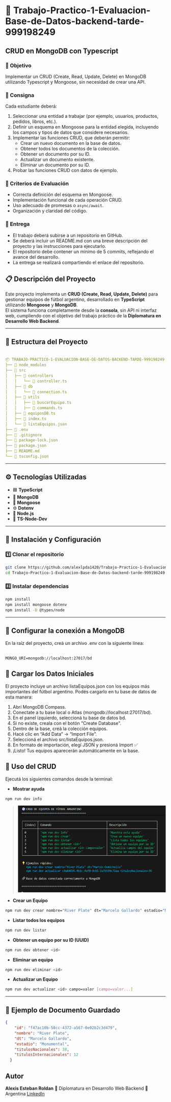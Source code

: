 # 📖 Trabajo-Practico-1-Evaluacion-Base-de-Datos-backend-tarde-999198249

## CRUD en MongoDB con Typescript 

### 📌 Objetivo 


Implementar un CRUD (Create, Read, Update, Delete) en MongoDB utilizando Typescript y Mongoose, sin necesidad de crear una API.

### 📌 Consigna

Cada estudiante deberá:

1. Seleccionar una entidad a trabajar (por ejemplo, usuarios, productos, pedidos, libros, etc.).
2. Definir un esquema en Mongoose para la entidad elegida, incluyendo los campos y tipos de datos que considere necesarios.
3. Implementar las funciones CRUD, que deberán permitir:
   * Crear un nuevo documento en la base de datos.
   * Obtener todos los documentos de la colección.
   * Obtener un documento por su ID.
   * Actualizar un documento existente.
   * Eliminar un documento por su ID.
4. Probar las funciones CRUD con datos de ejemplo.

### 📌 Criterios de Evaluación
- Correcta definición del esquema en Mongoose.
- Implementación funcional de cada operación CRUD.
- Uso adecuado de promesas o `async/await`.
- Organización y claridad del código.

### 📌 Entrega

- El trabajo deberá subirse a un repositorio en GitHub.
- Se deberá incluir un README.md con una breve descripción del proyecto y las instrucciones para ejecutarlo.
- El repositorio debe contener un mínimo de 5 commits, reflejando el avance del desarrollo.
- La entrega se realizará compartiendo el enlace del repositorio.

## 📋 Descripción del Proyecto

Este proyecto implementa un **CRUD (Create, Read, Update, Delete)** para gestionar equipos de fútbol argentino, desarrollado en **TypeScript** utilizando **Mongoose** y **MongoDB**.  
El sistema funciona completamente desde la **consola**, sin API ni interfaz web, cumpliendo con el objetivo del trabajo práctico de la **Diplomatura en Desarrollo Web Backend**.

---
## 🧱 Estructura del Proyecto

```yaml

📦 TRABAJO-PRACTICO-1-EVALUACION-BASE-DE-DATOS-BACKEND-TARDE-999198249
├── 📁 node_modules
├── 📁 src
│   ├── 📁 controllers
│   │   └── 📄 controller.ts
│   ├── 📁 db
│   │   └── 📄 connection.ts
│   ├── 📁 utils
│   │   ├── 📄 buscarEquipo.ts
│   │   ├── 📄 commands.ts
│   ├── 📄 equiposDB.ts
│   ├── 📄 index.ts
│   └── 📄 listaEquipos.json
├── 📄 .env
├── 📄 .gitignore
├── 📄 package-lock.json
├── 📄 package.json
├── 📄 README.md
└── 📄 tsconfig.json
```
---
## ⚙️ Tecnologías Utilizadas

- 🟦 **TypeScript**
- 🍃 **MongoDB**
- 🧩 **Mongoose**
- ⚙️ **Dotenv**
- 🧠 **Node.js**
- 🚀 **TS-Node-Dev**


---
## 🧰 Instalación y Configuración

### 1️⃣ Clonar el repositorio
```bash
git clone https://github.com/alexlpda1420/Trabajo-Practico-1-Evaluacion-Base-de-Datos-backend-tarde-999198249.git
cd Trabajo-Practico-1-Evaluacion-Base-de-Datos-backend-tarde-999198249
```

### 2️⃣ Instalar dependencias
```bash
npm install 
npm install mongoose dotenv
npm install -D @types/node

```
---
## 🔧 Configurar la conexión a MongoDB

En la raíz del proyecto, creá un archivo .env con la siguiente línea:

```env

MONGO_URI=mongodb://localhost:27017/bd

```
## 🍃 Cargar los Datos Iniciales

El proyecto incluye un archivo listaEquipos.json con los equipos más importantes del fútbol argentino.
Podés cargarlo en tu base de datos de esta manera:

1. Abrí MongoDB Compass.
2. Conectate a tu base local o Atlas (mongodb://localhost:27017/bd).
3. En el panel izquierdo, seleccioná tu base de datos bd.
4. Si no existe, creala con el botón "Create Database".
5. Dentro de la base, creá la colección equipos.
6. Hacé clic en “Add Data” → “Import File”.
7. Seleccioná el archivo src/listaEquipos.json.
8. En formato de importación, elegí JSON y presioná Import ✅
9. ¡Listo! Tus equipos aparecerán automáticamente en la base.


## 🧠 Uso del CRUD

Ejecutá los siguientes comandos desde la terminal:

- **Mostrar ayuda**
```bash
npm run dev info
```
> ![Info](/src/images/Menu-Info.png)
- **Crear un Equipo**
```bash
npm run dev crear nombre="River Plate" dt="Marcelo Gallardo" estadio="Monumental" titulosNacionales=38 titulosInternacionales=12

```
- **Listar todos los equipos**
```bash
npm run dev listar

```
- **Obtener un equipo por su ID (UUID)**
```bash
npm run dev obtener <id>
```
- **Eliminar un equipo**
```bash
npm run dev eliminar <id>

```
- **Actualizar un Equipo**
```bash
npm run dev actualizar <id> campo=valor [campo=valor...]

```
---
## 🧾 Ejemplo de Documento Guardado

``` json
{
    "id": "f47ac10b-58cc-4372-a567-0e02b2c3d479",
    "nombre": "River Plate",
    "dt": "Marcelo Gallardo",
    "estadio": "Monumental",
    "titulosNacionales": 38,
    "titulosInternacionales": 12
  }
```
## Autor
**Alexis Esteban Roldan**
💼 Diplomatura en Desarrollo Web Backend
📍 Argentina
[LinkedIn](https://www.linkedin.com/in/alexis-esteban-roldan/)
